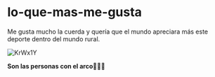 # lo-que-mas-me-gusta
Me gusta mucho la cuerda y quería que el mundo apreciara más este deporte dentro del mundo rural.

![KrWx1Y](https://github.com/felpsdumal/lo-que-mas-me-gusta/assets/169077959/a7a642a5-ce7b-4b8d-8900-5ee07b4557bf)

**Son las personas con el arco**🏇🐄🏇
